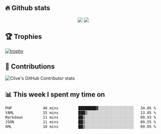 ## &#128293; Github stats

<!-- GitHub Readme Streak Stats - https://github.com/DenverCoder1/github-readme-streak-stats -->
<p align="center">

<picture>
  <source 
    srcset="https://github-readme-stats.vercel.app/api?username=clivewalkden&count_private=true&show_icons=true&theme=darcula"
    media="(prefers-color-scheme: dark)"
  />
  <source
    srcset="https://github-readme-stats.vercel.app/api?username=clivewalkden&count_private=true&show_icons=true&theme=calm"
    media="(prefers-color-scheme: light), (prefers-color-scheme: no-preference)"
  />
  <img src="https://github-readme-stats.vercel.app/api?username=clivewalkden&count_private=true&show_icons=true&theme=darcula" />
</picture>

<a href="https://git.io/streak-stats" target="_blank">
  <img src="http://github-readme-streak-stats.herokuapp.com?user=clivewalkden&theme=darcula&date_format=j%20M%5B%20Y%5D" />
</a>

</p>

## &#127942; Trophies
[![trophy](https://github-profile-trophy.vercel.app/?username=clivewalkden&theme=onedark)](https://github.com/clivewalkden/github-profile-trophy)

## &#129309; Contributions
![Clive's GitHub Contributor stats](https://github-contributor-stats.vercel.app/api?username=clivewalkden)

## &#128202; This week I spent my time on
<!--START_SECTION:waka-->

```txt
PHP              40 mins         ████████▓░░░░░░░░░░░░░░░░   34.05 %
YAML             15 mins         ███▒░░░░░░░░░░░░░░░░░░░░░   13.05 %
Markdown         11 mins         ██▒░░░░░░░░░░░░░░░░░░░░░░   09.93 %
JSON             11 mins         ██▒░░░░░░░░░░░░░░░░░░░░░░   09.55 %
XML              10 mins         ██▒░░░░░░░░░░░░░░░░░░░░░░   09.05 %
```

<!--END_SECTION:waka-->
